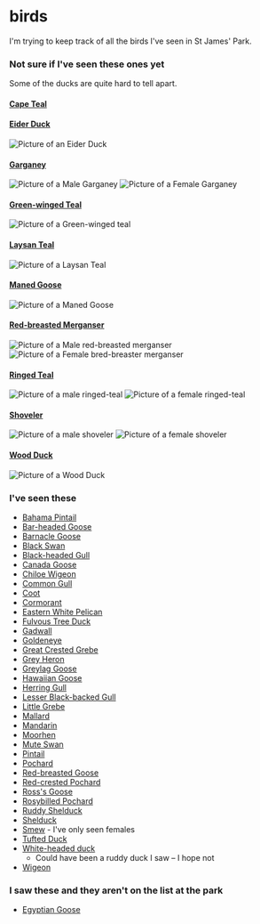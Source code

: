 birds
=====

I'm trying to keep track of all the birds I've seen in St James' Park.

### Not sure if I've seen these ones yet

Some of the ducks are quite hard to tell apart.

#### [Cape Teal](http://en.wikipedia.org/wiki/Cape_teal)

#### [Eider Duck](http://www.rspb.org.uk/discoverandenjoynature/discoverandlearn/birdguide/name/e/eider/index.aspx)
![Picture of an Eider Duck](http://www.rspb.org.uk/Images/eider_tcm9-17606.jpg?width=530&crop=(300,494,1074,930))

#### [Garganey](http://www.rspb.org.uk/discoverandenjoynature/discoverandlearn/birdguide/name/g/garganey/index.aspx)
![Picture of a Male Garganey](http://www.rspb.org.uk/Images/garga_tcm9-58552.jpg?width=530&height=298&crop=auto)
![Picture of a Female Garganey](http://www.rspb.org.uk/Images/GARGANEY_FEMALE_tcm9-58450.gif?width=530&height=298&crop=auto)

#### [Green-winged Teal](http://en.wikipedia.org/wiki/Green-winged_teal)
![Picture of a Green-winged teal](http://www.birdwatchersdigest.com/site/images/bird_id/green_winged_teal.jpg)

#### [Laysan Teal](http://en.wikipedia.org/wiki/Laysan_duck)
![Picture of a Laysan Teal](http://upload.wikimedia.org/wikipedia/commons/1/18/Male_Laysan_Duck.jpg)

#### [Maned Goose](http://en.wikipedia.org/wiki/Australian_wood_duck)
![Picture of a Maned Goose](https://encrypted-tbn1.gstatic.com/images?q=tbn:ANd9GcTo5YmkbhFQk24qU0ZjYmAenBPM-vQsoTTksdSp9iZZvQKOEiv8iw)

#### [Red-breasted Merganser](http://www.rspb.org.uk/discoverandenjoynature/discoverandlearn/birdguide/name/r/redbreastedmerganser/index.aspx)
![Picture of a Male red-breasted merganser](http://www.rspb.org.uk/Images/rebme_tcm9-18212.jpg?width=530&crop=(388,612,1226,1084))
![Picture of a Female bred-breaster merganser](http://www.rspb.org.uk/Images/redbreastedmerganser_female_tcm9-153241.jpg?width=530&crop=(198,158,838,518))

#### [Ringed Teal](http://en.wikipedia.org/wiki/Ringed_teal)
![Picture of a male ringed-teal](http://upload.wikimedia.org/wikipedia/commons/thumb/2/2e/Callonetta_leucophrys_%28male%29_-_Ringed_Teal%2C_London_Wetlands_Centre%2C%2C_UK_-_Diliff.jpg/600px-Callonetta_leucophrys_%28male%29_-_Ringed_Teal%2C_London_Wetlands_Centre%2C%2C_UK_-_Diliff.jpg)
![Picture of a female ringed-teal](http://upload.wikimedia.org/wikipedia/commons/thumb/b/bb/Callonetta_leucophrys_%28female%29_-_Ringed_Teal%2C_London_Wetlands_Centre%2C%2C_UK_-_Diliff.jpg/600px-Callonetta_leucophrys_%28female%29_-_Ringed_Teal%2C_London_Wetlands_Centre%2C%2C_UK_-_Diliff.jpg)

#### [Shoveler](http://www.rspb.org.uk/discoverandenjoynature/discoverandlearn/birdguide/name/s/shoveler/index.aspx)
![Picture of a male shoveler](http://www.rspb.org.uk/Images/shove_tcm9-17031.jpg?width=530&crop=(360,570,1256,1074))
![Picture of a female shoveler](http://www.rspb.org.uk/Images/shoveler_female_tcm9-153247.jpg?width=530&crop=(288,406,942,774))

#### [Wood Duck](http://en.wikipedia.org/wiki/Wood_duck)
![Picture of a Wood Duck](http://upload.wikimedia.org/wikipedia/commons/thumb/9/9b/Wood_Duck_in_profile_%28Aix_sponsa%29.jpg/2880px-Wood_Duck_in_profile_%28Aix_sponsa%29.jpg)


### I've seen these


- [Bahama Pintail](http://en.wikipedia.org/wiki/White-cheeked_pintail)
- [Bar-headed Goose](http://en.wikipedia.org/wiki/Bar-headed_goose)
- [Barnacle Goose](http://www.rspb.org.uk/discoverandenjoynature/discoverandlearn/birdguide/name/b/barnaclegoose/index.aspx)
- [Black Swan](http://en.wikipedia.org/wiki/Black_swan)
- [Black-headed Gull](http://www.rspb.org.uk/discoverandenjoynature/discoverandlearn/birdguide/name/b/blackheadedgull/index.aspx)
- [Canada Goose](http://www.rspb.org.uk/discoverandenjoynature/discoverandlearn/birdguide/name/c/canadagoose/index.aspx)
- [Chiloe Wigeon](http://www.oiseaux-birds.com/card-chiloe-wigeon.html)
- [Common Gull](http://www.rspb.org.uk/discoverandenjoynature/discoverandlearn/birdguide/name/c/commongull/index.aspx)
- [Coot](http://www.rspb.org.uk/discoverandenjoynature/discoverandlearn/birdguide/name/c/coot/)
- [Cormorant](http://www.rspb.org.uk/discoverandenjoynature/discoverandlearn/birdguide/name/c/cormorant/index.aspx)
- [Eastern White Pelican](http://en.wikipedia.org/wiki/Great_white_pelican)
- [Fulvous Tree Duck](http://en.wikipedia.org/wiki/Fulvous_whistling_duck)
- [Gadwall](http://www.rspb.org.uk/discoverandenjoynature/discoverandlearn/birdguide/name/g/gadwall/index.aspx)
- [Goldeneye](http://www.rspb.org.uk/discoverandenjoynature/discoverandlearn/birdguide/name/g/goldeneye/index.aspx)
- [Great Crested Grebe](http://www.rspb.org.uk/discoverandenjoynature/discoverandlearn/birdguide/name/g/greatcrestedgrebe/index.aspx)
- [Grey Heron](http://www.rspb.org.uk/discoverandenjoynature/discoverandlearn/birdguide/name/g/greyheron/index.aspx)
- [Greylag Goose](http://www.rspb.org.uk/discoverandenjoynature/discoverandlearn/birdguide/name/g/greylaggoose/index.aspx)
- [Hawaiian Goose](http://www.birdlife.org/datazone/speciesfactsheet.php?id=383)
- [Herring Gull](http://www.rspb.org.uk/discoverandenjoynature/discoverandlearn/birdguide/name/h/herringgull/index.aspx)
- [Lesser Black-backed Gull](http://www.rspb.org.uk/discoverandenjoynature/discoverandlearn/birdguide/name/l/lesserblackbackedgull/index.aspx)
- [Little Grebe](http://www.rspb.org.uk/discoverandenjoynature/discoverandlearn/birdguide/name/l/littlegrebe/index.aspx)
- [Mallard](http://www.rspb.org.uk/discoverandenjoynature/discoverandlearn/birdguide/name/m/mallard/index.aspx)
- [Mandarin](http://www.rspb.org.uk/discoverandenjoynature/discoverandlearn/birdguide/name/m/mandarin/index.aspx)
- [Moorhen](http://www.rspb.org.uk/discoverandenjoynature/discoverandlearn/birdguide/name/m/moorhen/index.aspx)
- [Mute Swan](http://www.rspb.org.uk/discoverandenjoynature/discoverandlearn/birdguide/name/m/muteswan/index.aspx)
- [Pintail](http://www.rspb.org.uk/discoverandenjoynature/discoverandlearn/birdguide/name/p/pintail/index.aspx)
- [Pochard](http://www.rspb.org.uk/discoverandenjoynature/discoverandlearn/birdguide/name/p/pochard/index.aspx)
- [Red-breasted Goose](http://en.wikipedia.org/wiki/Red-breasted_goose)
- [Red-crested Pochard](http://www.rspb.org.uk/discoverandenjoynature/discoverandlearn/birdguide/name/r/redcrestedpochard/index.aspx)
- [Ross's Goose](http://en.wikipedia.org/wiki/Ross's_goose)
- [Rosybilled Pochard](http://en.wikipedia.org/wiki/Rosy-billed_pochard)
- [Ruddy Shelduck](http://en.wikipedia.org/wiki/Ruddy_shelduck)
- [Shelduck](http://www.rspb.org.uk/discoverandenjoynature/discoverandlearn/birdguide/name/s/shelduck/index.aspx)
- [Smew](http://www.rspb.org.uk/discoverandenjoynature/discoverandlearn/birdguide/name/s/smew/index.aspx)
	  - I've only seen females
- [Tufted Duck](http://www.rspb.org.uk/discoverandenjoynature/discoverandlearn/birdguide/name/t/tuftedduck/index.aspx)
- [White-headed duck](http://www.rspb.org.uk/forprofessionals/policy/species/nonnative/ruddyducks.aspx)
  - Could have been a ruddy duck I saw – I hope not
- [Wigeon](http://www.rspb.org.uk/discoverandenjoynature/discoverandlearn/birdguide/name/w/wigeon/index.aspx)

### I saw these and they aren't on the list at the park
- [Egyptian Goose](http://www.rspb.org.uk/discoverandenjoynature/discoverandlearn/birdguide/name/e/egyptiangoose/index.aspx)
